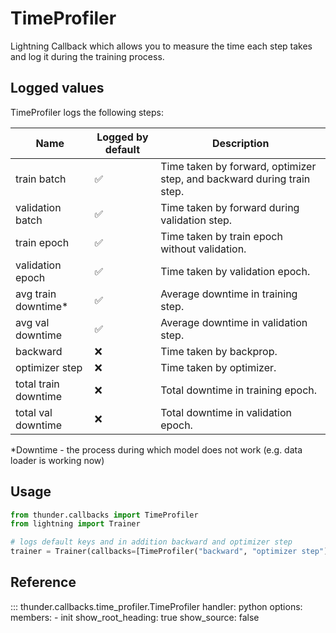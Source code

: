 # TimeProfiler
Lightning Callback which allows you to measure the time each step takes and log it during the training process.


## Logged values
TimeProfiler logs the following steps:

| Name                 | Logged by default  | Description                                                            |  
|----------------------|--------------------|------------------------------------------------------------------------|
| train batch          | :white_check_mark: | Time taken by forward, optimizer step, and backward during train step. |  
| validation batch     | :white_check_mark: | Time taken by forward during validation step.                          |  
| train epoch          | :white_check_mark: | Time taken by train epoch without validation.                          |
| validation epoch     | :white_check_mark: | Time taken by validation epoch.                                        |
| avg train downtime\* | :white_check_mark: | Average downtime in training step.                                     |
| avg val downtime     | :white_check_mark: | Average downtime in validation step.                                   |
| backward             | :x:                | Time taken by backprop.                                                |
| optimizer step       | :x:                | Time taken by optimizer.                                               |
| total train downtime | :x:                | Total downtime in training epoch.                                      |
| total val downtime   | :x:                | Total downtime in validation epoch.                                    |
 

*Downtime - the process during which model does not work (e.g. data loader is working now)  

## Usage
```python
from thunder.callbacks import TimeProfiler
from lightning import Trainer

# logs default keys and in addition backward and optimizer step
trainer = Trainer(callbacks=[TimeProfiler("backward", "optimizer step")])
```


## Reference
::: thunder.callbacks.time_profiler.TimeProfiler
    handler: python
    options:
      members:
        - init
      show_root_heading: true
      show_source: false
